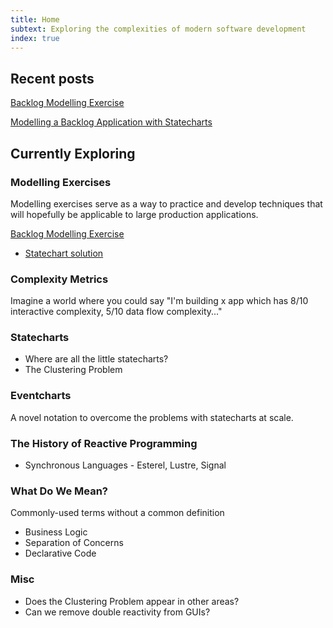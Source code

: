 ```yaml
---
title: Home
subtext: Exploring the complexities of modern software development
index: true
---
```


## Recent posts

[Backlog Modelling Exercise](./posts/backlog-modelling-exercise.md)

[Modelling a Backlog Application with Statecharts](./posts/backlog-modelling-statecharts.md)

## Currently Exploring

### Modelling Exercises

Modelling exercises serve as a way to practice and develop techniques that will hopefully be applicable to large production applications.

[Backlog Modelling Exercise](./posts/backlog-modelling-exercise.md)

- [Statechart solution](./posts/backlog-modelling-statecharts.md)

### Complexity Metrics

Imagine a world where you could say "I'm building x app which has 8/10 interactive complexity, 5/10 data flow complexity..."

### Statecharts

- Where are all the little statecharts?
- The Clustering Problem

### Eventcharts

A novel notation to overcome the problems with statecharts at scale.

### The History of Reactive Programming

- Synchronous Languages - Esterel, Lustre, Signal

### What Do We Mean?

Commonly-used terms without a common definition

- Business Logic
- Separation of Concerns
- Declarative Code

### Misc

- Does the Clustering Problem appear in other areas?
- Can we remove double reactivity from GUIs?
